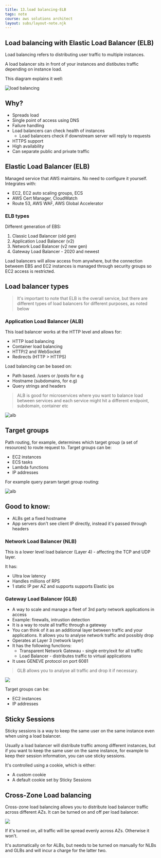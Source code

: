 ```yaml
---
title: 13.load balancing-ELB
tags: note
course: aws solutions architect
layout: subs/layout-note.njk
---
```

## Load balancing with Elastic Load Balancer (ELB) 

Load balancing refers to distributing user traffic to multiple instances. 

A load balancer sits in front of your instances and distibutes traffic depending on instance load. 

This diagram explains it well:

![load balancing](/assets/load-balancing.png)

## Why?

- Spreads load
- Single point of access using DNS
- Failure handling
- Load balancers can check health of instances
    - Load balancers check if downstream server will reply to requests
- HTTPS support
- High availability
- Can separate public and private traffic

## Elastic Load Balancer (ELB)

Managed service that AWS maintains. No need to configure it yourself. Integrates with:

- EC2, EC2 auto scaling groups, ECS
- AWS Cert Manager, CloudWatch
- Route 53, AWS WAF, AWS Global Accelerator

### ELB types

Different generation of EBS:

1. Classic Load Balancer (old gen)
2. Application Load Balancer (v2)
3. Network Load Balancer (v2 new gen)
4. Gateway Load Balancer - 2020 and newest

Load balancers will allow access from anywhere, but the connection betweem EBS and EC2 instances is managed through security groups so EC2 access is restricted. 

## Load balancer types

> It's important to note that ELB is the overall service, but there are different types of load balancers for different purposes, as noted below 

### Application Load Balancer (ALB)

This load balancer works at the HTTP level and allows for:

- HTTP load balancing
- Container load balancing
- HTTP/2 and WebSocket
- Redirects (HTTP > HTTPS)

Load balancing can be based on:

- Path based. /users or /posts for e.g
- Hostname (subdomains, for e.g)
- Query strings and headers

> ALB is good for microservices where you want to balance load between services and each service might hit a different endpoint, subdomain, container etc

![alb](/assets/alb.png)

## Target groups

Path routing, for example, determines which target group (a set of resources) to route request to. Target groups can be:

- EC2 instances
- ECS tasks
- Lambda functions
- IP addresses

For example query param target group routing:

![alb](/assets/target-groups.png)

## Good to know:

- ALBs get a fixed hostname
- App servers don't see client IP directly, instead it's passed through headers

### Network Load Balancer (NLB)

This is a lower level load balancer (Layer 4) -  affecting the TCP and UDP layer.

It has:

- Ultra low latency
- Handles millions of RPS
- 1 static IP per AZ and supports supports Elastic ips

### Gateway Load Balancer (GLB)

- A way to scale and manage a fleet of 3rd party network applications in access
- Example: firewalls, intrustion detection
- It is a way to route all traffic through a gateway 
- You can think of it as an additional layer between traffic and your applications. It allows you to analyse network traffic and possibly drop 
- Operates at Layer 3 (network layer)
- It has the following functions:
    - Transparent Network Gatewau - single entry/exit for all traffic
    - Load Balancer - distributes traffic to virtual applications
- It uses GENEVE protocol on port 6081

> GLB allows you to analyse all traffic and drop it if necessary. 

![](/assets/glb-2.png)

Target groups can be:

- EC2 instances
- IP addresses

## Sticky Sessions

Sticky sessions is a way to keep the same user on the same instance even when using a load balancer.

Usually a load balancer will distribute traffic among different instances, but if you want to keep the same user on the same instance, for example to keep their session information, you can use sticky sessions.

It's controlled using a cookie, which is either:

- A custom cookie
- A default cookie set by Sticky Sessions

## Cross-Zone Load balancing

Cross-zone load balancing allows you to distribute load balancer traffic across different AZs. It can be turned on and off per load balancer. 

![](/assets/czlb.png)

If it's turned on, all traffic will be spread evenly across AZs. Otherwise it won't.

It's automatically on for ALBs, but needs to be turned on manually for NLBs and GLBs and will incur a charge for the latter two. 
